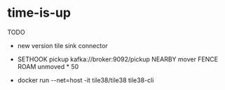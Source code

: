 # time-is-up


TODO
- new version tile sink connector

- SETHOOK pickup kafka://broker:9092/pickup NEARBY mover FENCE ROAM unmoved * 50
- docker run --net=host -it tile38/tile38 tile38-cli
